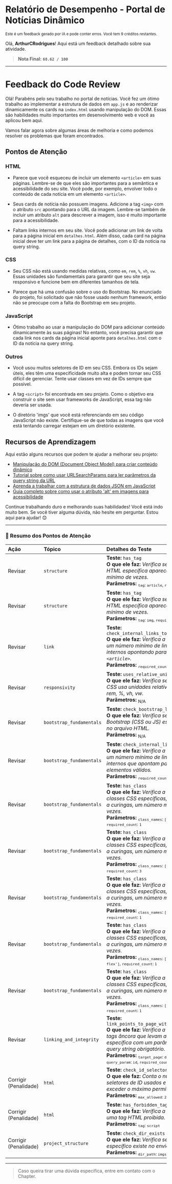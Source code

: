 # Relatório de Desempenho - Portal de Notícias Dinâmico
<sup>Este é um feedback gerado por IA e pode conter erros. Você tem 9 créditos restantes.</sup>

Olá, **ArthurCRodrigues**! Aqui está um feedback detalhado sobre sua atividade.
> **Nota Final:** **`68.62 / 100`**
---
# Feedback do Code Review

Olá! Parabéns pelo seu trabalho no portal de notícias. Você fez um ótimo trabalho ao implementar a estrutura de dados em `app.js` e ao renderizar dinamicamente os cards na `index.html` usando manipulação do DOM. Essas são habilidades muito importantes em desenvolvimento web e você as aplicou bem aqui. 

Vamos falar agora sobre algumas áreas de melhoria e como podemos resolver os problemas que foram encontrados.

## Pontos de Atenção

### HTML

- Parece que você esqueceu de incluir um elemento `<article>` em suas páginas. Lembre-se de que eles são importantes para a semântica e acessibilidade do seu site. Você pode, por exemplo, envolver todo o conteúdo de cada notícia em um elemento `<article>`.

- Seus cards de notícia não possuem imagens. Adicione a tag `<img>` com o atributo `src` apontando para o URL da imagem. Lembre-se também de incluir um atributo `alt` para descrever a imagem, isso é muito importante para a acessibilidade.

- Faltam links internos em seu site. Você pode adicionar um link de volta para a página inicial em `detalhes.html`. Além disso, cada card na página inicial deve ter um link para a página de detalhes, com o ID da notícia na query string.

### CSS

- Seu CSS não está usando medidas relativas, como `em`, `rem`, `%`, `vh`, `vw`. Essas unidades são fundamentais para garantir que seu site seja responsivo e funcione bem em diferentes tamanhos de tela.

- Parece que há uma confusão sobre o uso do Bootstrap. No enunciado do projeto, foi solicitado que não fosse usado nenhum framework, então não se preocupe com a falta do Bootstrap em seu projeto.

### JavaScript

- Ótimo trabalho ao usar a manipulação do DOM para adicionar conteúdo dinamicamente às suas páginas! No entanto, você precisa garantir que cada link nos cards da página inicial aponte para `detalhes.html` com o ID da notícia na query string.

### Outros

- Você usou muitos seletores de ID em seu CSS. Embora os IDs sejam úteis, eles têm uma especificidade muito alta e podem tornar seu CSS difícil de gerenciar. Tente usar classes em vez de IDs sempre que possível.

- A tag `<script>` foi encontrada em seu projeto. Como o objetivo era construir o site sem usar frameworks de JavaScript, essa tag não deveria ser usada.

- O diretório 'imgs' que você está referenciando em seu código JavaScript não existe. Certifique-se de que todas as imagens que você está tentando carregar estejam em um diretório existente.

## Recursos de Aprendizagem

Aqui estão alguns recursos que podem te ajudar a melhorar seu projeto:

- [Manipulação do DOM (Document Object Model) para criar conteúdo dinâmico](https://developer.mozilla.org/pt-BR/docs/Web/API/Document_Object_Model/Introduction)
- [Tutorial sobre como usar URLSearchParams para ler parâmetros da query string da URL](https://developer.mozilla.org/pt-BR/docs/Web/API/URLSearchParams)
- [Aprenda a trabalhar com a estrutura de dados JSON em JavaScript](https://developer.mozilla.org/pt-BR/docs/Learn/JavaScript/Objects/JSON)
- [Guia completo sobre como usar o atributo 'alt' em imagens para acessibilidade](https://developer.mozilla.org/pt-BR/docs/Web/HTML/Element/img)

Continue trabalhando duro e melhorando suas habilidades! Você está indo muito bem. Se você tiver alguma dúvida, não hesite em perguntar. Estou aqui para ajudar! 😊


---

### 📝 Resumo dos Pontos de Atenção
| Ação | Tópico | Detalhes do Teste |
|:---|:---|:---|
| Revisar | `structure` | **Teste:** `has_tag`<br>**O que ele faz:** *Verifica se uma tag HTML específica aparece um número mínimo de vezes.*<br>**Parâmetros:** <sub>`tag`: `article`, `required_count`: `4`</sub> |
| Revisar | `structure` | **Teste:** `has_tag`<br>**O que ele faz:** *Verifica se uma tag HTML específica aparece um número mínimo de vezes.*<br>**Parâmetros:** <sub>`tag`: `img`, `required_count`: `5`</sub> |
| Revisar | `link` | **Teste:** `check_internal_links_to_article`<br>**O que ele faz:** *Verifica a existência de um número mínimo de links âncora internos apontando para IDs em tags `<article>`.*<br>**Parâmetros:** <sub>`required_count`: `4`</sub> |
| Revisar | `responsivity` | **Teste:** `uses_relative_units`<br>**O que ele faz:** *Verifica se o arquivo CSS usa unidades relativas como em, rem, %, vh, vw.*<br>**Parâmetros:** <sub>N/A</sub> |
| Revisar | `bootstrap_fundamentals` | **Teste:** `check_bootstrap_linked`<br>**O que ele faz:** *Verifica se o framework Bootstrap (CSS ou JS) está vinculado no arquivo HTML.*<br>**Parâmetros:** <sub>N/A</sub> |
| Revisar | `bootstrap_fundamentals` | **Teste:** `check_internal_links`<br>**O que ele faz:** *Verifica a existência de um número mínimo de links âncora internos que apontam para IDs de elementos válidos.*<br>**Parâmetros:** <sub>`required_count`: `3`</sub> |
| Revisar | `bootstrap_fundamentals` | **Teste:** `has_class`<br>**O que ele faz:** *Verifica a presença de classes CSS específicas, com suporte a curingas, um número mínimo de vezes.*<br>**Parâmetros:** <sub>`class_names`: `['row']`, `required_count`: `1`</sub> |
| Revisar | `bootstrap_fundamentals` | **Teste:** `has_class`<br>**O que ele faz:** *Verifica a presença de classes CSS específicas, com suporte a curingas, um número mínimo de vezes.*<br>**Parâmetros:** <sub>`class_names`: `['col-*']`, `required_count`: `3`</sub> |
| Revisar | `bootstrap_fundamentals` | **Teste:** `has_class`<br>**O que ele faz:** *Verifica a presença de classes CSS específicas, com suporte a curingas, um número mínimo de vezes.*<br>**Parâmetros:** <sub>`class_names`: `['text-center']`, `required_count`: `1`</sub> |
| Revisar | `bootstrap_fundamentals` | **Teste:** `has_class`<br>**O que ele faz:** *Verifica a presença de classes CSS específicas, com suporte a curingas, um número mínimo de vezes.*<br>**Parâmetros:** <sub>`class_names`: `['d-flex', 'd-*-flex']`, `required_count`: `1`</sub> |
| Revisar | `bootstrap_fundamentals` | **Teste:** `has_class`<br>**O que ele faz:** *Verifica a presença de classes CSS específicas, com suporte a curingas, um número mínimo de vezes.*<br>**Parâmetros:** <sub>`class_names`: `['bg-*']`, `required_count`: `1`</sub> |
| Revisar | `linking_and_integrity` | **Teste:** `link_points_to_page_with_query_param`<br>**O que ele faz:** *Verifica a existência de tags âncora que levam a uma página específica com um parâmetro de query string obrigatório.*<br>**Parâmetros:** <sub>`target_page`: `detalhes.html`, `query_param`: `id`, `required_count`: `3`</sub> |
| Corrigir (Penalidade) | `html` | **Teste:** `check_id_selector_over_usage`<br>**O que ele faz:** *Conta o número de seletores de ID usados e penaliza se exceder o máximo permitido.*<br>**Parâmetros:** <sub>`max_allowed`: `2`</sub> |
| Corrigir (Penalidade) | `html` | **Teste:** `has_forbidden_tag`<br>**O que ele faz:** *Verifica a presença de uma tag HTML proibida.*<br>**Parâmetros:** <sub>`tag`: `script`</sub> |
| Corrigir (Penalidade) | `project_structure` | **Teste:** `check_dir_exists`<br>**O que ele faz:** *Verifica se um diretório específico existe no envio.*<br>**Parâmetros:** <sub>`dir_path`: `imgs`</sub> |


---
> Caso queira tirar uma dúvida específica, entre em contato com o Chapter.